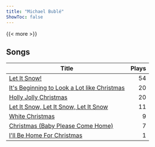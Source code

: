 ```yaml
---
title: "Michael Bublé"
ShowToc: false
---
```


{{< more >}}

## Songs
Title | Plays 
----- | -----: 
[Let It Snow!](/songs/let-it-snow) | 54
[It's Beginning to Look a Lot like Christmas](/songs/its-beginning-to-look-a-lot-like-christmas) | 20
[Holly Jolly Christmas](/songs/holly-jolly-christmas) | 20
[Let It Snow, Let It Snow, Let It Snow](/songs/let-it-snow-let-it-snow-let-it-snow) | 11
[White Christmas](/songs/white-christmas) | 9
[Christmas (Baby Please Come Home)](/songs/christmas-baby-please-come-home) | 7
[I'll Be Home For Christmas](/songs/ill-be-home-for-christmas) | 1

